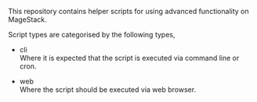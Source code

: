This repository contains helper scripts for using advanced functionality on MageStack. 

Script types are categorised by the following types,

 - cli  
   Where it is expected that the script is executed via command line or cron.

 - web  
   Where the script should be executed via web browser.
